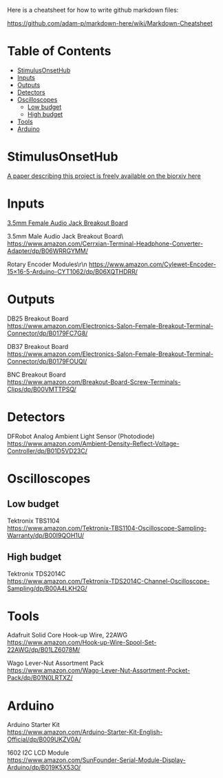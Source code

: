 Here is a cheatsheet for how to write github markdown files:

https://github.com/adam-p/markdown-here/wiki/Markdown-Cheatsheet

Table of Contents
=================

   * [StimulusOnsetHub](#stimulusonsethub)
   * [Inputs](#inputs)
   * [Outputs](#outputs)
   * [Detectors](#detectors)
   * [Oscilloscopes](#oscilloscopes)
      * [Low budget](#low-budget)
      * [High budget](#high-budget)
   * [Tools](#tools)
   * [Arduino](#arduino)

# StimulusOnsetHub

[A paper describing this project is freely available on the biorxiv here](https://www.biorxiv.org)


Inputs
==========

[3.5mm Female Audio Jack Breakout Board](https://www.amazon.com/Daughter-Cards-Boards-Stereo-Breakout/dp/B00HKID282/)

3.5mm Male Audio Jack Breakout Board\\
https://www.amazon.com/Cerrxian-Terminal-Headphone-Converter-Adapter/dp/B06WRRGYMM/

Rotary Encoder Modules\r\n
https://www.amazon.com/Cylewet-Encoder-15×16-5-Arduino-CYT1062/dp/B06XQTHDRR/

Outputs
==========
DB25 Breakout Board\
https://www.amazon.com/Electronics-Salon-Female-Breakout-Terminal-Connector/dp/B0179FC7G8/

DB37 Breakout Board\
https://www.amazon.com/Electronics-Salon-Female-Breakout-Terminal-Connector/dp/B0179FOUQI/

BNC Breakout Board\
https://www.amazon.com/Breakout-Board-Screw-Terminals-Clips/dp/B00VMTTPSQ/

Detectors
==========
DFRobot Analog Ambient Light Sensor (Photodiode)\
https://www.amazon.com/Ambient-Density-Reflect-Voltage-Controller/dp/B01D5VD23C/

Oscilloscopes
==========
Low budget
----------
Tektronix TBS1104\
https://www.amazon.com/Tektronix-TBS1104-Oscilloscope-Sampling-Warranty/dp/B00I9QOH1U/

High budget
----------
Tektronix TDS2014C\
https://www.amazon.com/Tektronix-TDS2014C-Channel-Oscilloscope-Sampling/dp/B00A4LKH2G/

Tools
==========
Adafruit Solid Core Hook-up Wire, 22AWG\
https://www.amazon.com/Hook-up-Wire-Spool-Set-22AWG/dp/B01LZ6078M/

Wago Lever-Nut Assortment Pack\
https://www.amazon.com/Wago-Lever-Nut-Assortment-Pocket-Pack/dp/B01N0LRTXZ/

Arduino
==========
Arduino Starter Kit\
https://www.amazon.com/Arduino-Starter-Kit-English-Official/dp/B009UKZV0A/

1602 I2C LCD Module\
https://www.amazon.com/SunFounder-Serial-Module-Display-Arduino/dp/B019K5X53O/
